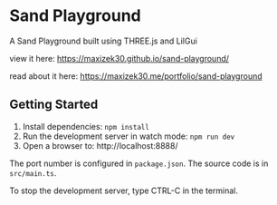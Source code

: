 # Sand Playground

A Sand Playground built using THREE.js and LilGui

view it here: https://maxizek30.github.io/sand-playground/

read about it here: https://maxizek30.me/portfolio/sand-playground

## Getting Started

1. Install dependencies: `npm install`
2. Run the development server in watch mode: `npm run dev`
3. Open a browser to: http://localhost:8888/

The port number is configured in `package.json`. The source code is in `src/main.ts`.

To stop the development server, type CTRL-C in the terminal.
